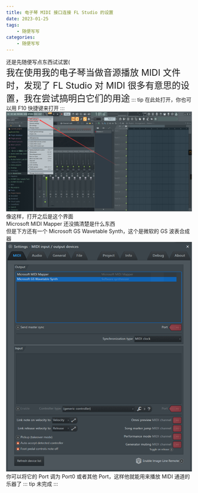 ```yaml
---
title: 电子琴 MIDI 接口连接 FL Studio 的设置
date: 2023-01-25
tags:
    - 随便写写
categories:
    - 随便写写
---
```

还是先随便写点东西试试罢(  
<font size=5>我在使用我的电子琴当做音源播放 MIDI 文件时，发现了 FL Studio 对 MIDI 很多有意思的设置，我在尝试搞明白它们的用途</font>
::: tip
在此处打开，你也可以用 F10 快捷键来打开
:::
![图片](./img1.png)
像这样，打开之后是这个界面   
Microsoft MIDI Mapper 还没搞清楚是什么东西  
但是下方还有一个 Microsoft GS Wavetable Synth，这个是微软的 GS 波表合成器
![图片](./img2.png)
你可以将它的 Port 调为 Port0 或者其他 Port，这样他就能用来播放 MIDI 通道的乐器了
::: tip
未完成
:::